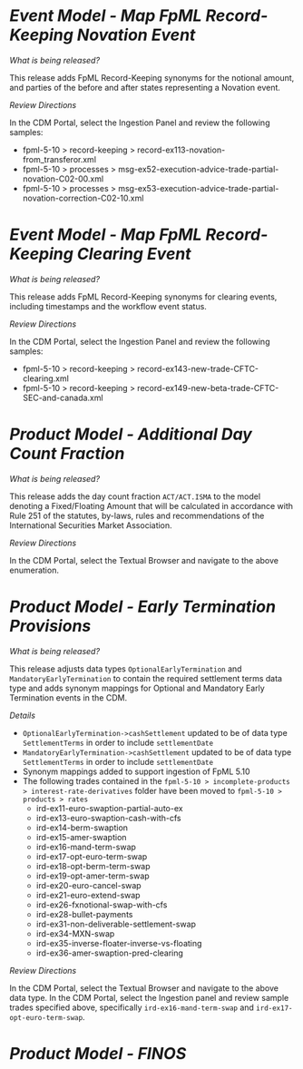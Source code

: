 # *Event Model - Map FpML Record-Keeping Novation Event*

_What is being released?_

This release adds FpML Record-Keeping synonyms for the notional amount, and parties of the before and after states representing a Novation event.

_Review Directions_

In the CDM Portal, select the Ingestion Panel and review the following samples:

- fpml-5-10 > record-keeping > record-ex113-novation-from_transferor.xml
- fpml-5-10 > processes > msg-ex52-execution-advice-trade-partial-novation-C02-00.xml
- fpml-5-10 > processes > msg-ex53-execution-advice-trade-partial-novation-correction-C02-10.xml

# *Event Model - Map FpML Record-Keeping Clearing Event*

_What is being released?_

This release adds FpML Record-Keeping synonyms for clearing events, including timestamps and the workflow event status.

_Review Directions_

In the CDM Portal, select the Ingestion Panel and review the following samples:

- fpml-5-10 > record-keeping > record-ex143-new-trade-CFTC-clearing.xml
- fpml-5-10 > record-keeping > record-ex149-new-beta-trade-CFTC-SEC-and-canada.xml

# *Product Model - Additional Day Count Fraction*

_What is being released?_

This release adds the day count fraction `ACT/ACT.ISMA` to the model denoting a Fixed/Floating Amount that will be calculated in accordance with Rule 251 of the statutes, by-laws, rules and recommendations of the International Securities Market Association.

_Review Directions_

In the CDM Portal, select the Textual Browser and navigate to the above enumeration.


# *Product Model - Early Termination Provisions*

_What is being released?_

This release adjusts data types `OptionalEarlyTermination` and `MandatoryEarlyTermination` to contain the required settlement terms data type and adds synonym mappings for Optional and Mandatory Early Termination events in the CDM.

_Details_

- `OptionalEarlyTermination->cashSettlement` updated to be of data type `SettlementTerms` in order to include `settlementDate`
- `MandatoryEarlyTermination->cashSettlement` updated to be of data type `SettlementTerms` in order to include `settlementDate`
- Synonym mappings added to support ingestion of FpML 5.10
- The following trades contained in the `fpml-5-10 > incomplete-products > interest-rate-derivatives` folder have been moved to `fpml-5-10 > products > rates`
  - ird-ex11-euro-swaption-partial-auto-ex
  - ird-ex13-euro-swaption-cash-with-cfs
  - ird-ex14-berm-swaption
  - ird-ex15-amer-swaption
  - ird-ex16-mand-term-swap
  - ird-ex17-opt-euro-term-swap
  - ird-ex18-opt-berm-term-swap
  - ird-ex19-opt-amer-term-swap
  - ird-ex20-euro-cancel-swap
  - ird-ex21-euro-extend-swap
  - ird-ex26-fxnotional-swap-with-cfs
  - ird-ex28-bullet-payments
  - ird-ex31-non-deliverable-settlement-swap
  - ird-ex34-MXN-swap
  - ird-ex35-inverse-floater-inverse-vs-floating
  - ird-ex36-amer-swaption-pred-clearing

_Review Directions_

In the CDM Portal, select the Textual Browser and navigate to the above data type.
In the CDM Portal, select the Ingestion panel and review sample trades specified above, specifically `ird-ex16-mand-term-swap` and `ird-ex17-opt-euro-term-swap`.

# *Product Model - FINOS*

